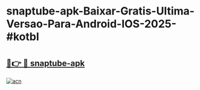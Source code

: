 # snaptube-apk-Baixar-Gratis-Ultima-Versao-Para-Android-IOS-2025-#kotbl

# <h2><a href="https://ainizakaria.my?title=snaptube-apk&ref=22M">🔗👉 🔴 snaptube-apk</a></h2>

[![acn](https://github.com/user-attachments/assets/0f9c940e-d8b0-45ae-aac7-cd30a18b3e1c)](https://ainizakaria.my?title=snaptube-apk&ref=22M)

